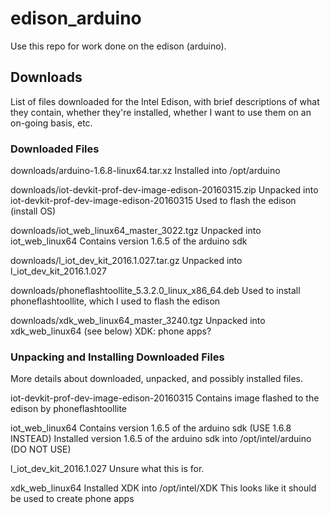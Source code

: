 
# edison_arduino

Use this repo for work done on the edison (arduino).

## Downloads

List of files downloaded for the Intel Edison, with brief
descriptions of what they contain, whether they're installed,
whether I want to use them on an on-going basis, etc.

### Downloaded Files

downloads/arduino-1.6.8-linux64.tar.xz
	Installed into /opt/arduino

downloads/iot-devkit-prof-dev-image-edison-20160315.zip
	Unpacked into iot-devkit-prof-dev-image-edison-20160315
	Used to flash the edison (install OS)

downloads/iot_web_linux64_master_3022.tgz
	Unpacked into iot_web_linux64
	Contains version 1.6.5 of the arduino sdk

downloads/l_iot_dev_kit_2016.1.027.tar.gz
	Unpacked into l_iot_dev_kit_2016.1.027

downloads/phoneflashtoollite_5.3.2.0_linux_x86_64.deb
	Used to install phoneflashtoollite, which I used to flash the edison

downloads/xdk_web_linux64_master_3240.tgz
	Unpacked into xdk_web_linux64 (see below)
	XDK: phone apps?

### Unpacking and Installing Downloaded Files

More details about downloaded, unpacked, and possibly installed files.

iot-devkit-prof-dev-image-edison-20160315
	Contains image flashed to the edison by phoneflashtoollite

iot_web_linux64
	Contains version 1.6.5 of the arduino sdk (USE 1.6.8 INSTEAD)
	Installed version 1.6.5 of the arduino sdk into /opt/intel/arduino (DO NOT USE)

l_iot_dev_kit_2016.1.027
	Unsure what this is for.

xdk_web_linux64
	Installed XDK into /opt/intel/XDK
	This looks like it should be used to create phone apps

